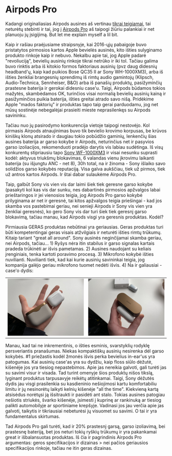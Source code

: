 # Airpods Pro

Kadangi originaliasias Airpods ausines aš vertinau [tikrai teigiamai](./), tai neturėtų stebinti ir tai, jog į [Airpods Pro](https://www.apple.com/airpods-pro/) aš taipogi žiūriu palankiai ir net planuoju jų įsigijimą. But let me explain myself a lil bit.

Kaip ir rašiau praėjusiame straipsnyje, kai 2016-ųjų pabaigoje buvo pristatytos pirmosios kartos Apple bevielės ausinės, kito išties sulyginamo produkto rinkoje kaip ir nebuvo. Nekalbu apie tai, jog Apple padarė "revoliuciją", bevielių ausinių rinkoje tikrai netrūko ir iki tol. Tačiau galima buvo rinktis arba iš kitokio formos faktoriaus ausinių \(pvz daug didesnių headband'ų, kaip kad puikios Bose QC35 II ar Sony WH-1000XM3\), arba iš išties ženkliai brangesnių sprendimų iš rimtų audio gamintojų \(Klipsch, Audio-Technica, Sennheiser, B&O\) arba iš panašių produktų, pasižyminčių prastesne baterija ir gerokai didesniu case'u. Taigi, Airpods būdamos tokios mažytės, skambėdamos OK, turinčios visai normalią bevielių ausinių kainą ir pasižyminčios puikia baterija, išties greitai atrado savo nišą. Pridėkime Apple "mados faktorių" ir produktas tapo taip gerai parduodamu, jog net mūsų sostinėje nebegalėjai prasieiti mieste neprasilenkęs su Airpods savininku.

Tačiau nuo jų pasirodymo konkurencija vietoje taipogi nestovėjo. Kol pirmasis Airpods atnaujinimas buvo tik bevielio krovimo korpusas, be krūvos kiniškų klonų atsirado ir daugiau tokio pobūdžio gaminių, lenkenčių šias ausines baterija ar garso kokybe ir Airpods, neturinčius net ir pasyvios garso izoliacijos, rekomenduoti pradėjo darytis vis labiau sudėtinga. Iš visų konkurentų stipriausiu tapo [Sony WF-1000XM3](https://www.sony.com/electronics/truly-wireless/wf-1000xm3) ir visai nesunku suprasti kodėl: aktyvus triukšmų blokavimas, 6 valandas vienu įkrovimu laikanti baterija \(su išjungtu ANC - net 8\), 30h total, na ir žinoma - Sony išlaiko savo solidžios garso kokybės reputaciją. Visa galva aukščiau, tiek už pirmos, tiek už antros kartos Airpods. Ir štai dabar sulaukėme Airpods Pro. 

Taip, galbūt Sony vis vien vis dar laimi šiek tiek geresne garso kokybe \(pasakyti kol kas vis dar sunku, nes dabartinės pirmosios apžvalgos labai prieštaringos ir jei vienosios teigia, jog Airpods Pro garso kokybė prilyginama ar net ir geresnė, tai kitos apžvalgos teigia priešingai - kad jos skamba vos pastebimai geriau, nei senieji Airpods ir Sony vis vien yra ženkliai geresnės\), ko gero Sony vis dar turi šiek tiek geresnį garso blokavimą, tačiau manau, kad Airpods visgi yra geresnis produktas. Kodėl?

Pirmiausia GERAS produktas nebūtinai yra geriausias. Geras produktas turi būti kompetentingai geras visais atžvilgiais ir neturėti išties rimtų trūkumų. Kitaip tariant "great all around". Sony ausinės neginčijamai skamba geriau, nei Airpods, tačiau... 1\) Ryšys nėra itin stabilus ir garso signalas kartais pradeda trūkinėti ar išvis pametamas. 2\) Ausines naudojant su keliais įrenginiais, tenka kartoti poravimo procesą. 3\) Mikrofono kokybė išties nuvilianti. Nuvilianti tiek, kad kai kurie ausinių savininkai teigia, jog kompanija galėjo geriau mikrofono tuomet nedėti išvis. 4\) Na ir galiausiai - case'o dydis:

|  |  |
| :--- | :--- |
| ![](../../../../.gitbook/assets/unnamed.jpg) | ![](../../../../.gitbook/assets/xyrfuji.jpg) |

Manau, kad tai ne inkrementinis, o išties esminis, svarstyklių rodyklę persveriantis pranašumas. Niekas kompaktiškų ausinių nesirenka dėl garso kokybės. \#1 priežastis kodėl žmonės išvis perka bevielius in-ear'us yra patogumas. Kai ausinių case'as yra su dydžiu, kaip floss siūlo dėžutė, kišenėje jos yra tiesiog nepastebimos. Apie jas nereikia galvoti, gali turėti jas su savimi visur ir visada. Tad turint omenyje šios produktų nišos tikslą, lyginant produktus tarpusavyje reikėtų atitinkamai. Taigi, Sony dėžutės dydis jau visgi prasilenkia su kasdieninio nešiojimosi kartu komfortabiliu limitu ir jų nesinorėtų laikyti kelnių kišenėje "all the time". Kiekvieną kartą atsisėdus norėtųsi ją išsitraukti ir pasidėti ant stalo. Tokias ausines patogiau nešiotis striukės, švarko kišenėje, įsimesti į kuprinę ar rankinuką ar tiesiog palikti automobilyje ar sportiniame krepšyje. Vadinasi jos jau verčia apie jas galvoti, taikytis ir tikriausiai nebeturėsi jų visuomet su savimi. O tai ir yra fundamentalus skirtumas.

Tad Airpods Pro gali turėti, kad ir 20% prastesnį garsą, garso izoliavimą, bei prastesnę bateriją, bet jos neturi tokių ryškių trūkumų ir yra pakankamai great ir išbalansuotas produktas. Iš čia ir pagrindinis Airpods Pro argumentas: geros specifikacijos ir dizainas &gt; nei pačios geriausios specifikacijos rinkoje, tačiau ne itin geras dizainas.


